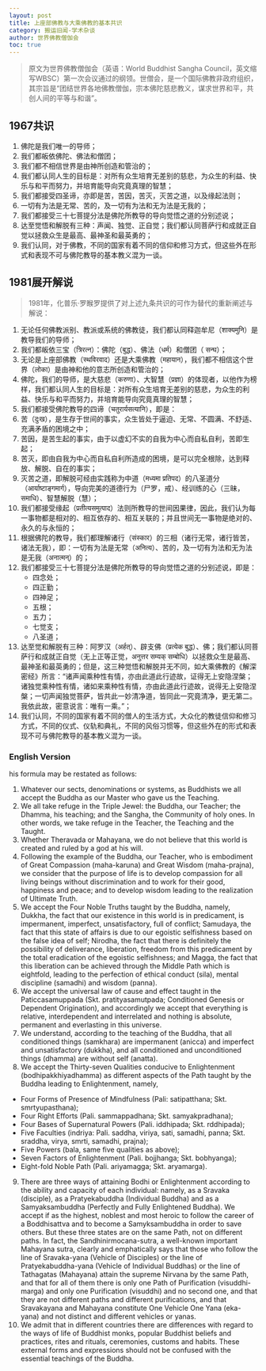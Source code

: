 ```yaml
---
layout: post
title: 上座部佛教与大乘佛教的基本共识
category: 搬运旧闻-学术杂谈
author: 世界佛教僧伽会
toc: true
---
```


> 原文为世界佛教僧伽会（英语：World Buddhist Sangha Council，英文缩写WBSC）第一次会议通过的纲领。世僧会，是一个国际佛教非政府组织，其宗旨是“团结世界各地佛教僧伽，宗本佛陀慈悲教义，谋求世界和平，共创人间的平等与和谐”。

## 1967共识

1. 佛陀是我们唯一的导师；
2. 我们都皈依佛陀、佛法和僧团；
3. 我们都不相信世界是由神所创造和管治的；
4. 我们都认同人生的目标是：对所有众生培育无差别的慈悲，为众生的利益、快乐与和平而努力，并培育能导向究竟真理的智慧；
5. 我们都接受四圣谛，亦即是苦，苦因，苦灭，灭苦之道，以及缘起法则；
6. 一切有为法是无常、苦的，及一切有为法和无为法是无我的；
7. 我们都接受三十七菩提分法是佛陀所教导的导向觉悟之道的分别述说；
8. 达至觉悟和解脱有三种：声闻、独觉、正自觉；我们都认同菩萨行和成就正自觉以拯救众生是最高、最神圣和最英勇的；
9. 我们认同，对于佛教，不同的国家有着不同的信仰和修习方式，但这些外在形式和表现不可与佛陀教导的基本教义混为一谈。

## 1981展开解说

> 1981年，化普乐·罗睺罗提供了对上述九条共识的可作为替代的重新阐述与解说：

1. 无论任何佛教派别、教派或系统的佛教徒，我们都认同释迦牟尼（शाक्यमुनि）是教导我们的导师；
2. 我们都皈依三宝（त्रिरत्न）：佛陀（बुद्ध）、佛法（धर्म）和僧团（ सन्घ）；
3. 无论是上座部佛教（स्थविरवाद）还是大乘佛教（महायान），我们都不相信这个世界（लोका）是由神和他的意志所创造和管治的；
4. 佛陀，我们的导师，是大慈悲（करुणा）、大智慧（प्रज्ञा）的体现者，以他作为榜样，我们都认同人生的目标是：对所有众生培育无差别的慈悲，为众生的利益、快乐与和平而努力，并培育能导向究竟真理的智慧；
5. 我们都接受佛陀教导的四谛（चतुरार्यसत्यानि），即是：
  1. 苦（दुःख），是生存于世间的事实，众生皆处于逼迫、无常、不圆满、不舒适、充满矛盾的困境之中；
  2. 苦因，是苦生起的事实，由于以虚幻不实的自我为中心而自私自利，苦即生起；
  3. 苦灭，即由自我为中心而自私自利所造成的困境，是可以完全根除，达到释放、解脱、自在的事实；
  4. 灭苦之道，即解脱可经由实践称为中道（मध्यमा प्रतिपद）的八圣道分（आर्याष्टाङ्गमार्ग），导向完美的道德行为（尸罗，戒）、经训练的心（三昧，समाधि）、智慧解脱（慧）；
6. 我们都接受缘起（प्रतीत्यसमुत्पाद）法则所教导的世间因果律，因此，我们认为每一事物都是相对的、相互依存的、相互关联的；并且世间无一事物是绝对的、永久的与永恒的；
7. 根据佛陀的教导，我们都理解诸行（संस्कार）的三相（诸行无常，诸行皆苦，诸法无我），即：一切有为法是无常（अनित्य）、苦的，及一切有为法和无为法是无我（अनात्मन्）的；
8. 我们都接受三十七菩提分法是佛陀所教导的导向觉悟之道的分别述说，即是：
   * 四念处；
   * 四正勤；
   * 四神足；
   * 五根；
   * 五力；
   * 七觉支；
   * 八圣道；
9. 达至觉和解脱有三种：阿罗汉（अर्हत्）、辟支佛（प्रत्येक बुद्ध）、佛；我们都认同菩萨行和成就正自觉（无上正等正觉，अनुत्तर सम्यक् सम्बोधि）以拯救众生是最高、最神圣和最英勇的；但是，这三种觉悟和解脱并无不同，如大乘佛教的《解深密经》所言：“诸声闻乘种性有情，亦由此道此行迹故，证得无上安隐涅槃；诸独觉乘种性有情，诸如来乘种性有情，亦由此道此行迹故，说得无上安隐涅槃；一切声闻独觉菩萨，皆共此一妙清净道，皆同此一究竟清净，更无第二。我依此故，密意说言：唯有一乘。”；
10. 我们认同，不同的国家有着不同的僧人的生活方式，大众化的教徒信仰和修习方式，不同的仪式、仪轨和典礼，不同的风俗习惯等，但这些外在的形式和表现不可与佛陀教导的基本教义混为一谈。

### English Version

his formula may be restated as follows: 
1. Whatever our sects, denominations or systems, as Buddhists we all accept the 
Buddha as our Master who gave us the Teaching. 
2. We all take refuge in the Triple Jewel: the Buddha, our Teacher; the Dhamma, his 
teaching; and the Sangha, the Community of holy ones. In other words, we take 
refuge in the Teacher, the Teaching and the Taught. 
3. Whether Theravada or Mahayana, we do not believe that this world is created and 
ruled by a god at his will. 
4. Following the example of the Buddha, our Teacher, who is embodiment of Great Compassion (maha-karuna) and Great Wisdom (maha-prajna), we consider that the purpose of life is to develop compassion for all living beings without discrimination and to work for their good, happiness and peace; and to develop wisdom leading to the realization of Ultimate Truth. 
5. We accept the Four Noble Truths taught by the Buddha, namely, Dukkha, the fact 
that our existence in this world is in predicament, is impermanent, imperfect, 
unsatisfactory, full of conflict; Samudaya, the fact that this state of affairs is due 
to our egoistic selfishness based on the false idea of self; Nirodha, the fact that 
there is definitely the possibility of deliverance, liberation, freedom from this 
predicament by the total eradication of the egoistic selfishness; and Magga, the 
fact that this liberation can be achieved through the Middle Path which is eightfold, leading to the perfection of ethical conduct (sila), mental discipline 
(samadhi) and wisdom (panna). 
6. We accept the universal law of cause and effect taught in the Paticcasamuppada 
(Skt. pratityasamutpada; Conditioned Genesis or Dependent Origination), and 
accordingly we accept that everything is relative, interdependent and interrelated 
and nothing is absolute, permanent and everlasting in this universe. 
7. We understand, according to the teaching of the Buddha, that all conditioned 
things (samkhara) are impermanent (anicca) and imperfect and unsatisfactory 
(dukkha), and all conditioned and unconditioned things (dhamma) are without self 
(anatta). 
8. We accept the Thirty-seven Qualities conducive to Enlightenment 
(bodhipakkhiyadhamma) as different aspects of the Path taught by the Buddha 
leading to Enlightenment, namely, 
- Four Forms of Presence of Mindfulness (Pali: satipatthana; Skt. smrtyupasthana); 
- Four Right Efforts (Pali. sammappadhana; Skt. samyakpradhana); 
- Four Bases of Supernatural Powers (Pali. iddhipada; Skt. rddhipada); 
- Five Faculties (indriya: Pali. saddha, viriya, sati, samadhi, panna; Skt. sraddha, virya, 
smrti, samadhi, prajna); 
- Five Powers (bala, same five qualities as above); 
- Seven Factors of Enlightenment (Pali. bojjhanga; Skt. bobhyanga); 
- Eight-fold Noble Path (Pali. ariyamagga; Skt. aryamarga). 
9. There are three ways of attaining Bodhi or Enlightenment according to the ability 
and capacity of each individual: namely, as a Sravaka (disciple), as a 
Pratyekabuddha (Individual Buddha) and as a Samyaksambuddha (Perfectly and 
Fully Enlightened Buddha). We accept if as the highest, noblest and most heroic 
to follow the career of a Boddhisattva and to become a Samyksambuddha in order 
to save others. But these three states are on the same Path, not on different paths. 
In fact, the Sandhinirmocana-sutra, a well-known important Mahayana sutra, 
clearly and emphatically says that those who follow the line of Sravaka-yana 
(Vehicle of Disciples) or the line of Pratyekabuddha-yana (Vehicle of Individual 
Buddhas) or the line of Tathagatas (Mahayana) attain the supreme Nirvana by the 
same Path, and that for all of them there is only one Path of Purification 
(visuddhi-marga) and only one Purification (visuddhi) and no second one, and 
that they are not different paths and different purifications, and that Sravakayana 
and Mahayana constitute One Vehicle One Yana (eka-yana) and not distinct and 
different vehicles or yanas. 
10. We admit that in different countries there are differences with regard to the ways 
of life of Buddhist monks, popular Buddhist beliefs and practices, rites and 
rituals, ceremonies, customs and habits. These external forms and expressions 
should not be confused with the essential teachings of the Buddha. 